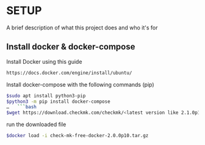 
# SETUP

A brief description of what this project does and who it's for
## Install docker & docker-compose
   Install Docker using this guide
```bash
https://docs.docker.com/engine/install/ubuntu/
```
Install docker-compose with the following commands (pip)
```bash
$sudo apt install python3-pip
$python3 -m pip install docker-compose
…   ```bash
$wget https://download.checkmk.com/checkmk/<latest version like 2.1.0p10>/check-mk-free-docker-<latest version>.tar.gz 
  ```
run the downloaded file

 ```bash
$docker load -i check-mk-free-docker-2.0.0p10.tar.gz
```

